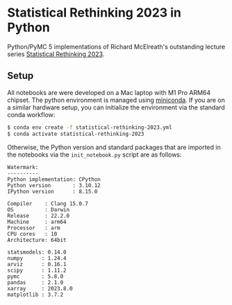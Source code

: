 # Statistical Rethinking 2023 in Python
Python/PyMC 5 implementations of Richard McElreath's outstanding lecture series [Statistical Rethinking 2023](https://www.youtube.com/playlist?list=PLDcUM9US4XdPz-KxHM4XHt7uUVGWWVSus).




## Setup
All notebooks are were developed on a Mac laptop with M1 Pro ARM64 chipset. The python environment is managed using [miniconda](https://docs.conda.io/en/latest/miniconda.html). If you are on a similar hardware setup, you can initialize the environment via the standard conda workflow:

```bash
$ conda env create -f statistical-rethinking-2023.yml
$ conda activate statistical-rethinking-2023
```
Otherwise, the Python version and standard packages that are imported in the notebooks via the `init_notebook.py` script are as follows:

```
Watermark:
----------
Python implementation: CPython
Python version       : 3.10.12
IPython version      : 8.15.0

Compiler    : Clang 15.0.7 
OS          : Darwin
Release     : 22.2.0
Machine     : arm64
Processor   : arm
CPU cores   : 10
Architecture: 64bit

statsmodels: 0.14.0
numpy      : 1.24.4
arviz      : 0.16.1
scipy      : 1.11.2
pymc       : 5.8.0
pandas     : 2.1.0
xarray     : 2023.8.0
matplotlib : 3.7.2
```